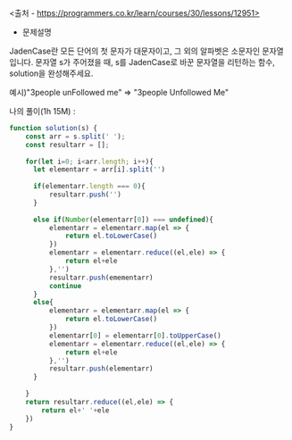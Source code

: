 <출처 - https://programmers.co.kr/learn/courses/30/lessons/12951>
- 문제설명

JadenCase란 모든 단어의 첫 문자가 대문자이고, 그 외의 알파벳은 소문자인 문자열입니다. 문자열 s가 주어졌을 때, 
s를 JadenCase로 바꾼 문자열을 리턴하는 함수, solution을 완성해주세요.

예시)"3people unFollowed me" =>	"3people Unfollowed Me"


나의 풀이(1h 15M) :
```js
function solution(s) {
    const arr = s.split(' ');
    const resultarr = [];
    
    for(let i=0; i<arr.length; i++){
      let elementarr = arr[i].split('')
      
      if(elementarr.length === 0){
          resultarr.push('')
      }
      
      else if(Number(elementarr[0]) === undefined){
          elementarr = elementarr.map(el => {
              return el.toLowerCase()
          })
          elementarr = elementarr.reduce((el,ele) => {
              return el+ele
          },'')
          resultarr.push(emementarr)
          continue
      }
      else{
          elementarr = elementarr.map(el => {
              return el.toLowerCase()
          })
          elementarr[0] = elementarr[0].toUpperCase()
          elementarr = elementarr.reduce((el,ele) => {
              return el+ele
          },'')
          resultarr.push(elementarr)
      }
      
    }
    return resultarr.reduce((el,ele) => {
        return el+' '+ele
    })
}
```
